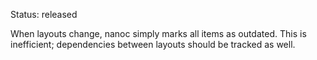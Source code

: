 Status: released

When layouts change, nanoc simply marks all items as outdated. This is inefficient; dependencies between layouts should be tracked as well.
